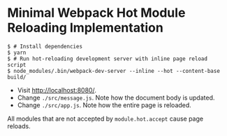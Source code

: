 Minimal Webpack Hot Module Reloading Implementation
===================================================

```sh-session
$ # Install dependencies
$ yarn
$ # Run hot-reloading development server with inline page reload script
$ node_modules/.bin/webpack-dev-server --inline --hot --content-base build/
```

 * Visit [http://localhost:8080/](http://localhost:8080/).
 * Change `./src/message.js`. Note how the document body is updated.
 * Change `./src/app.js`. Note how the entire page is reloaded.
 
All modules that are not accepted by `module.hot.accept` cause page reloads.
